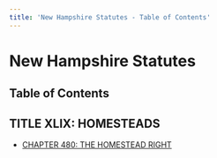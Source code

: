 ```yaml
---
title: 'New Hampshire Statutes - Table of Contents'
---
```


New Hampshire Statutes
======================

Table of Contents
-----------------

TITLE XLIX: HOMESTEADS
----------------------

-   [CHAPTER 480: THE HOMESTEAD RIGHT](480.html)
